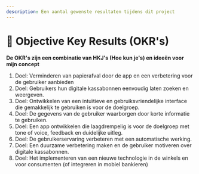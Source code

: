 ```yaml
---
description: Een aantal gewenste resultaten tijdens dit project
---
```


# 🌳 Objective Key Results (OKR's)

**De OKR's zijn een combinatie van HKJ's (Hoe kun je's) en ideeën voor mijn concept** &#x20;

1. Doel: Verminderen van papierafval door de app en een verbetering voor de gebruiker aanbieden
2. Doel: Gebruikers hun digitale kassabonnen eenvoudig laten zoeken en weergeven.
3. Doel: Ontwikkelen van een intuïtieve en gebruiksvriendelijke interface die gemakkelijk te gebruiken is voor de doelgroep.
4. Doel: De gegevens van de gebruiker waarborgen door korte informatie te gebruiken.
5. Doel: Een app ontwikkelen die laagdrempelig is voor de doelgroep met tone of voice, feedback en duidelijke uitleg.
6. Doel: De gebruikerservaring verbeteren met een automatische werking.
7. Doel: Een duurzame verbetering maken en de gebruiker motiveren over digitale kassabonnen.
8.  Doel: Het implementeren van een nieuwe technologie in de winkels en voor consumenten (of integreren in mobiel bankieren)

